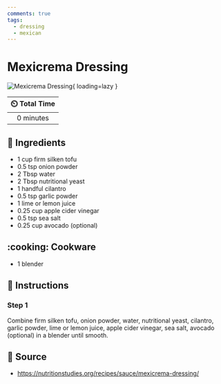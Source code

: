 ```yaml
---
comments: true
tags:
  - dressing
  - mexican
---
```

# Mexicrema Dressing

![Mexicrema Dressing](../assets/images/mexicrema-dressing.jpg){ loading=lazy }

| :timer_clock: Total Time |
|:-----------------------: |
| 0 minutes |

## :salt: Ingredients

- 1 cup firm silken tofu
- 0.5 tsp onion powder
- 2 Tbsp water
- 2 Tbsp nutritional yeast
- 1 handful cilantro
- 0.5 tsp garlic powder
- 1 lime or lemon juice
- 0.25 cup apple cider vinegar
- 0.5 tsp sea salt
- 0.25 cup avocado (optional)

## :cooking: Cookware

- 1 blender

## :pencil: Instructions

### Step 1

Combine firm silken tofu, onion powder, water, nutritional yeast, cilantro, garlic powder, lime or lemon juice, apple
cider vinegar, sea salt, avocado (optional) in a blender until smooth.

## :link: Source

- <https://nutritionstudies.org/recipes/sauce/mexicrema-dressing/>
